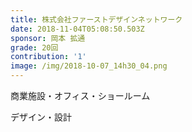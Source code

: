 ```yaml
---
title: 株式会社ファーストデザインネットワーク
date: 2018-11-04T05:08:50.503Z
sponsor: 岡本 拡通
grade: 20回
contribution: '1'
image: /img/2018-10-07_14h30_04.png
---
```

商業施設・オフィス・ショールーム

デザイン・設計
